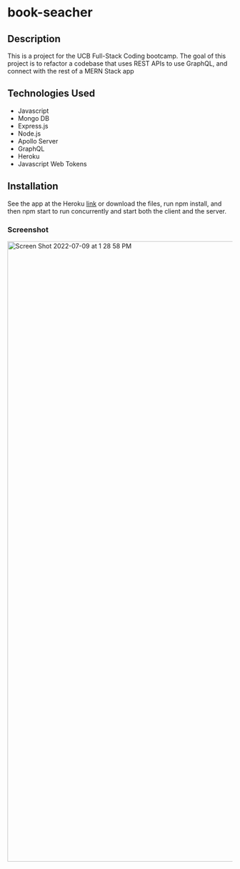 # book-seacher

## Description
This is a project for the UCB Full-Stack Coding bootcamp. The goal of this project is to refactor a codebase that uses REST APIs to use GraphQL, and connect with the rest of a MERN Stack app

## Technologies Used
* Javascript
* Mongo DB
* Express.js
* Node.js
* Apollo Server
* GraphQL
* Heroku
* Javascript Web Tokens

## Installation
See the app at the Heroku [link](https://morning-beach-21246.herokuapp.com/)
or download the files, run npm install, and then npm start to run concurrently and start both the client and the server. 

### Screenshot 
<img width="1390" alt="Screen Shot 2022-07-09 at 1 28 58 PM" src="https://user-images.githubusercontent.com/98499605/178121723-6d0ea495-4949-4d6b-af71-6145f0f84f6a.png">
